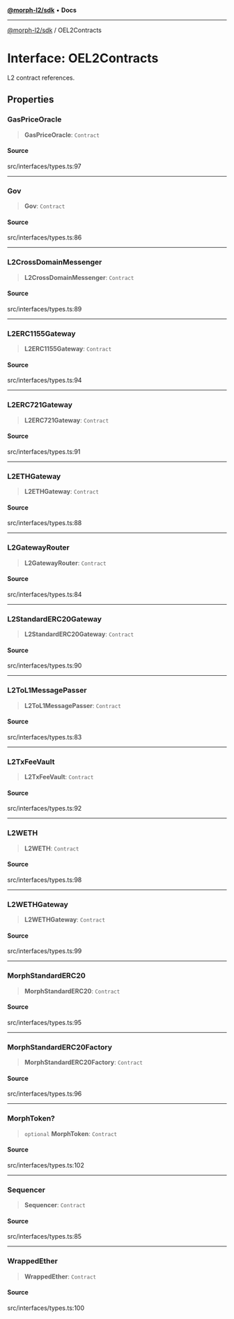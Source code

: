 [**@morph-l2/sdk**](../globals.md) • **Docs**

***

[@morph-l2/sdk](../globals.md) / OEL2Contracts

# Interface: OEL2Contracts

L2 contract references.

## Properties

### GasPriceOracle

> **GasPriceOracle**: `Contract`

#### Source

src/interfaces/types.ts:97

***

### Gov

> **Gov**: `Contract`

#### Source

src/interfaces/types.ts:86

***

### L2CrossDomainMessenger

> **L2CrossDomainMessenger**: `Contract`

#### Source

src/interfaces/types.ts:89

***

### L2ERC1155Gateway

> **L2ERC1155Gateway**: `Contract`

#### Source

src/interfaces/types.ts:94

***

### L2ERC721Gateway

> **L2ERC721Gateway**: `Contract`

#### Source

src/interfaces/types.ts:91

***

### L2ETHGateway

> **L2ETHGateway**: `Contract`

#### Source

src/interfaces/types.ts:88

***

### L2GatewayRouter

> **L2GatewayRouter**: `Contract`

#### Source

src/interfaces/types.ts:84

***

### L2StandardERC20Gateway

> **L2StandardERC20Gateway**: `Contract`

#### Source

src/interfaces/types.ts:90

***

### L2ToL1MessagePasser

> **L2ToL1MessagePasser**: `Contract`

#### Source

src/interfaces/types.ts:83

***

### L2TxFeeVault

> **L2TxFeeVault**: `Contract`

#### Source

src/interfaces/types.ts:92

***

### L2WETH

> **L2WETH**: `Contract`

#### Source

src/interfaces/types.ts:98

***

### L2WETHGateway

> **L2WETHGateway**: `Contract`

#### Source

src/interfaces/types.ts:99

***

### MorphStandardERC20

> **MorphStandardERC20**: `Contract`

#### Source

src/interfaces/types.ts:95

***

### MorphStandardERC20Factory

> **MorphStandardERC20Factory**: `Contract`

#### Source

src/interfaces/types.ts:96

***

### MorphToken?

> `optional` **MorphToken**: `Contract`

#### Source

src/interfaces/types.ts:102

***

### Sequencer

> **Sequencer**: `Contract`

#### Source

src/interfaces/types.ts:85

***

### WrappedEther

> **WrappedEther**: `Contract`

#### Source

src/interfaces/types.ts:100

